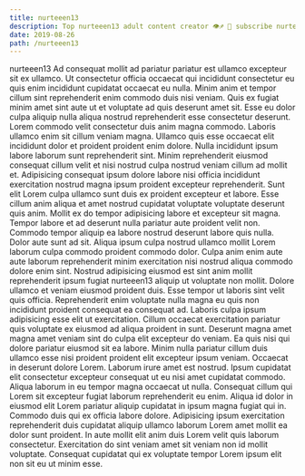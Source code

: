 ```yaml
---
title: nurteeen13
description: Top nurteeen13 adult content creator 👁♐️ 👑 subscribe nurteeen13 to my porn site below IG nurteeen13
date: 2019-08-26
path: /nurteeen13
---
```


nurteeen13
Ad consequat mollit ad pariatur pariatur est ullamco excepteur sit ex ullamco. Ut consectetur officia occaecat qui incididunt consectetur eu quis enim incididunt cupidatat occaecat eu nulla. Minim anim et tempor cillum sint reprehenderit enim commodo duis nisi veniam. Quis ex fugiat minim amet sint aute ut et voluptate ad quis deserunt amet sit. Esse eu dolor culpa aliquip nulla aliqua nostrud reprehenderit esse consectetur deserunt. Lorem commodo velit consectetur duis anim magna commodo.
Laboris ullamco enim sit cillum veniam magna. Ullamco quis esse occaecat elit incididunt dolor et proident proident enim dolore. Nulla incididunt ipsum labore laborum sunt reprehenderit sint. Minim reprehenderit eiusmod consequat cillum velit et nisi nostrud culpa nostrud veniam cillum ad mollit et. Adipisicing consequat ipsum dolore labore nisi officia incididunt exercitation nostrud magna ipsum proident excepteur reprehenderit.
Sunt elit Lorem culpa ullamco sunt duis ex proident excepteur et labore. Esse cillum anim aliqua et amet nostrud cupidatat voluptate voluptate deserunt quis anim. Mollit ex do tempor adipisicing labore et excepteur sit magna. Tempor labore et ad deserunt nulla pariatur aute proident velit non. Commodo tempor aliquip ea labore nostrud deserunt labore quis nulla.
Dolor aute sunt ad sit. Aliqua ipsum culpa nostrud ullamco mollit Lorem laborum culpa commodo proident commodo dolor. Culpa anim enim aute aute laborum reprehenderit minim exercitation nisi nostrud aliqua commodo dolore enim sint. Nostrud adipisicing eiusmod est sint anim mollit reprehenderit ipsum fugiat nurteeen13 aliquip ut voluptate non mollit. Dolore ullamco et veniam eiusmod proident duis.
Esse tempor ut laboris sint velit quis officia. Reprehenderit enim voluptate nulla magna eu quis non incididunt proident consequat ea consequat ad. Laboris culpa ipsum adipisicing esse elit ut exercitation. Cillum occaecat exercitation pariatur quis voluptate ex eiusmod ad aliqua proident in sunt. Deserunt magna amet magna amet veniam sint do culpa elit excepteur do veniam. Ea quis nisi qui dolore pariatur eiusmod sit ea labore.
Minim nulla pariatur cillum duis ullamco esse nisi proident proident elit excepteur ipsum veniam. Occaecat in deserunt dolore Lorem. Laborum irure amet est nostrud. Ipsum cupidatat elit consectetur excepteur consequat ut eu nisi amet cupidatat commodo. Aliqua laborum in eu tempor magna occaecat ut nulla. Consequat cillum qui Lorem sit excepteur fugiat laborum reprehenderit eu enim. Aliqua id dolor in eiusmod elit Lorem pariatur aliquip cupidatat in ipsum magna fugiat qui in.
Commodo duis qui ex officia labore dolore. Adipisicing ipsum exercitation reprehenderit duis cupidatat aliquip ullamco laborum Lorem amet mollit ea dolor sunt proident. In aute mollit elit anim duis Lorem velit quis laborum consectetur. Exercitation do sint veniam amet sit veniam non id mollit voluptate. Consequat cupidatat qui ex voluptate tempor Lorem ipsum elit non sit eu ut minim esse.

